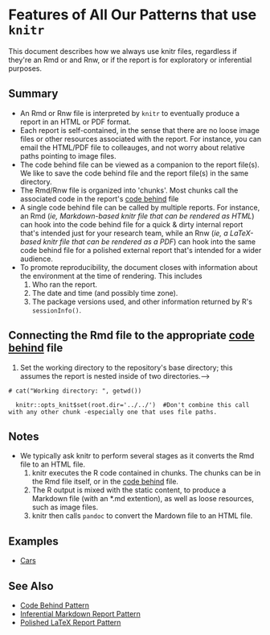 Features of All Our Patterns that use `knitr` 
================
This document describes how we always use knitr files, regardless if they're an Rmd or and Rnw, or if the report is for exploratory or inferential purposes.

## Summary
 * An Rmd or Rnw file is interpreted by `knitr` to eventually produce a report in an HTML or PDF format.
 * Each report is self-contained, in the sense that there are no loose image files or other resources associated with the report.  For instance, you can email the HTML/PDF file to colleauges, and not worry about relative paths pointing to image files.
 * The code behind file can be viewed as a companion to the report file(s).  We like to save the code behind file and the report file(s) in the same directory.
 * The Rmd/Rnw file is organized into 'chunks'.  Most chunks call the associated code in the report's [code behind](./DocumentationPatterns/CodeBehind.md) file
 * A single code behind file can be called by multiple reports.  For instance, an Rmd (*ie, Markdown-based knitr file that can be rendered as HTML*) can hook into the code behind file for a quick & dirty internal report that's intended just for your research team, while an Rnw (*ie, a LaTeX-based knitr file that can be rendered as a PDF*) can hook into the same code behind file for a polished external report that's intended for a wider audience.
 * To promote reproducibility, the document closes with information about the environment at the time of rendering.  This includes
    1. Who ran the report.
    2. The date and time (and possibly time zone).
    3. The package versions used, and other information returned by R's `sessionInfo()`.
 
## Connecting the Rmd file to the appropriate [code behind](./DocumentationPatterns/CodeBehind.md) file


1. Set the working directory to the repository's base directory; this assumes the report is nested inside of two directories.-->
```{r, echo=F, message=F} 
# cat("Working directory: ", getwd())

  knitr::opts_knit$set(root.dir='../../')  #Don't combine this call with any other chunk -especially one that uses file paths.
```

## Notes
 * We typically ask knitr to perform several stages as it converts the Rmd file to an HTML file.
     1. knitr executes the R code contained in chunks.  The chunks can be in the Rmd file itself, or in the [code behind](./DocumentationPatterns/CodeBehind.md) file.
     2. The R output is mixed with the static content, to produce a Markdown file (with an *.md extention), as well as loose resources, such as image files.
     3. knitr then calls `pandoc` to convert the Mardown file to an HTML file.

 
## Examples
* [Cars](./Analyses/Cars/Cars.R)

## See Also
* [Code Behind Pattern](./DocumentationPatterns/CodeBehind.md)
* [Inferential Markdown Report Pattern](./DocumentationPatterns/MarkdownReportInferential.md)
* [Polished LaTeX Report Pattern](./DocumentationPatterns/LatexReportPolished.md)

